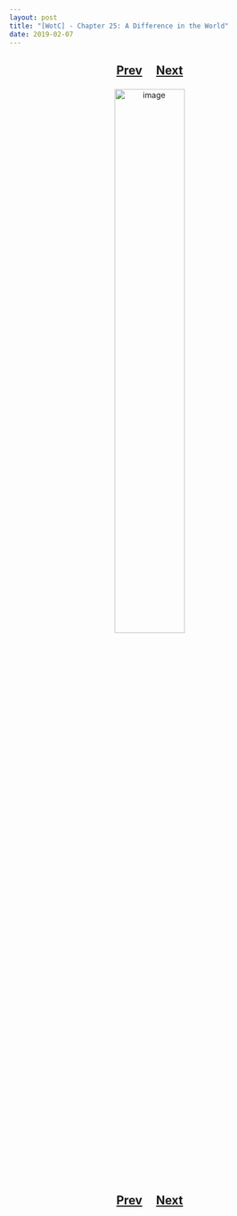 ```yaml
---
layout: post
title: "[WotC] - Chapter 25: A Difference in the World"
date: 2019-02-07
---
```


<h2>
  <p style="text-align:center;">
    <a href="/wingsofthechorus/archive/2019/01/31/chapter24">Prev</a>
    &nbsp;&nbsp;&nbsp;
    <a href="/wingsofthechorus/archive/2019/02/14/chapter26">Next</a>
  </p>
</h2>

<p style="text-align:center;">
  <img src="/wingsofthechorus/images/comics/c25.png" width="50%" alt="image"/>
</p>

<h2>
  <p style="text-align:center;">
    <a href="/wingsofthechorus/archive/2019/01/31/chapter24">Prev</a>
    &nbsp;&nbsp;&nbsp;
    <a href="/wingsofthechorus/archive/2019/02/14/chapter26">Next</a>
  </p>
</h2>
